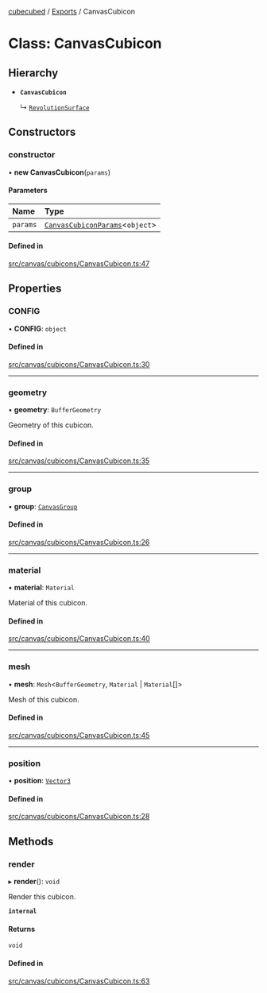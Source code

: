 [cubecubed](/reference/README.md) / [Exports](/reference/modules.md) / CanvasCubicon

# Class: CanvasCubicon

## Hierarchy

- **`CanvasCubicon`**

  ↳ [`RevolutionSurface`](/reference/classes/RevolutionSurface.md)

## Constructors

### constructor

• **new CanvasCubicon**(`params`)

#### Parameters

| Name | Type |
| :------ | :------ |
| `params` | [`CanvasCubiconParams`](/reference/interfaces/CanvasCubiconParams.md)<`object`\> |

#### Defined in

[src/canvas/cubicons/CanvasCubicon.ts:47](https://github.com/imaphatduc/cubecubed/blob/0bd348a/src/canvas/cubicons/CanvasCubicon.ts#L47)

## Properties

### CONFIG

• **CONFIG**: `object`

#### Defined in

[src/canvas/cubicons/CanvasCubicon.ts:30](https://github.com/imaphatduc/cubecubed/blob/0bd348a/src/canvas/cubicons/CanvasCubicon.ts#L30)

___

### geometry

• **geometry**: `BufferGeometry`

Geometry of this cubicon.

#### Defined in

[src/canvas/cubicons/CanvasCubicon.ts:35](https://github.com/imaphatduc/cubecubed/blob/0bd348a/src/canvas/cubicons/CanvasCubicon.ts#L35)

___

### group

• **group**: [`CanvasGroup`](/reference/classes/CanvasGroup.md)

#### Defined in

[src/canvas/cubicons/CanvasCubicon.ts:26](https://github.com/imaphatduc/cubecubed/blob/0bd348a/src/canvas/cubicons/CanvasCubicon.ts#L26)

___

### material

• **material**: `Material`

Material of this cubicon.

#### Defined in

[src/canvas/cubicons/CanvasCubicon.ts:40](https://github.com/imaphatduc/cubecubed/blob/0bd348a/src/canvas/cubicons/CanvasCubicon.ts#L40)

___

### mesh

• **mesh**: `Mesh`<`BufferGeometry`, `Material` \| `Material`[]\>

Mesh of this cubicon.

#### Defined in

[src/canvas/cubicons/CanvasCubicon.ts:45](https://github.com/imaphatduc/cubecubed/blob/0bd348a/src/canvas/cubicons/CanvasCubicon.ts#L45)

___

### position

• **position**: [`Vector3`](/reference/classes/Vector3.md)

#### Defined in

[src/canvas/cubicons/CanvasCubicon.ts:28](https://github.com/imaphatduc/cubecubed/blob/0bd348a/src/canvas/cubicons/CanvasCubicon.ts#L28)

## Methods

### render

▸ **render**(): `void`

Render this cubicon.

**`internal`**

#### Returns

`void`

#### Defined in

[src/canvas/cubicons/CanvasCubicon.ts:63](https://github.com/imaphatduc/cubecubed/blob/0bd348a/src/canvas/cubicons/CanvasCubicon.ts#L63)
